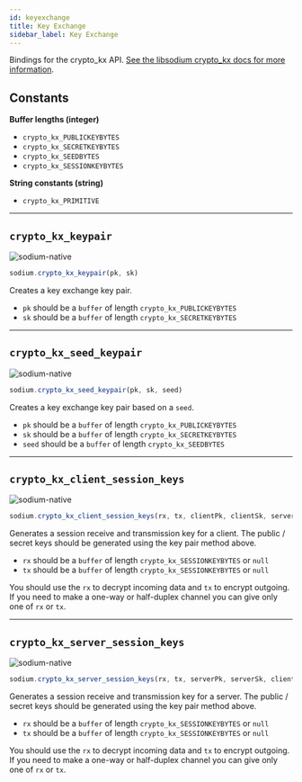 ```yaml
---
id: keyexchange
title: Key Exchange
sidebar_label: Key Exchange
---
```


Bindings for the crypto_kx API. [See the libsodium crypto_kx docs for more information](https://download.libsodium.org/doc/key_exchange/).

## Constants
**Buffer lengths (integer)**
* `crypto_kx_PUBLICKEYBYTES`
* `crypto_kx_SECRETKEYBYTES`
* `crypto_kx_SEEDBYTES`
* `crypto_kx_SESSIONKEYBYTES`

**String constants (string)**
* `crypto_kx_PRIMITIVE`

***
## `crypto_kx_keypair`
![sodium-native][node]
``` js
sodium.crypto_kx_keypair(pk, sk)
```
Creates a key exchange key pair.
* `pk` should be a `buffer` of length `crypto_kx_PUBLICKEYBYTES`
* `sk` should be a `buffer` of length `crypto_kx_SECRETKEYBYTES`
***
## `crypto_kx_seed_keypair`
![sodium-native][node]
``` js
sodium.crypto_kx_seed_keypair(pk, sk, seed)
```
Creates a key exchange key pair based on a `seed`.
* `pk` should be a `buffer` of length `crypto_kx_PUBLICKEYBYTES`
* `sk` should be a `buffer` of length `crypto_kx_SECRETKEYBYTES`
* `seed` should be a `buffer` of length `crypto_kx_SEEDBYTES`
***
## `crypto_kx_client_session_keys`
![sodium-native][node]
``` js
sodium.crypto_kx_client_session_keys(rx, tx, clientPk, clientSk, serverPk)
```
Generates a session receive and transmission key for a client. The public / secret keys should be generated using the key pair method above.
* `rx` should be a `buffer` of length `crypto_kx_SESSIONKEYBYTES` or `null`
* `tx` should be a `buffer` of length `crypto_kx_SESSIONKEYBYTES` or `null`

You should use the `rx` to decrypt incoming data and `tx` to encrypt outgoing. If you need to make a one-way or half-duplex channel you can give only one of `rx` or `tx`.
***
## `crypto_kx_server_session_keys`
![sodium-native][node]
``` js
sodium.crypto_kx_server_session_keys(rx, tx, serverPk, serverSk, clientPk)
```
Generates a session receive and transmission key for a server. The public / secret keys should be generated using the key pair method above.

* `rx` should be a `buffer` of length `crypto_kx_SESSIONKEYBYTES` or `null`
* `tx` should be a `buffer` of length `crypto_kx_SESSIONKEYBYTES` or `null`

You should use the `rx` to decrypt incoming data and `tx` to encrypt outgoing. If you need to make a one-way or half-duplex channel you can give only one of `rx` or `tx`.


[js]: /docs/img/icon_js.svg
[node]: /docs/img/nodejs-icon.svg
